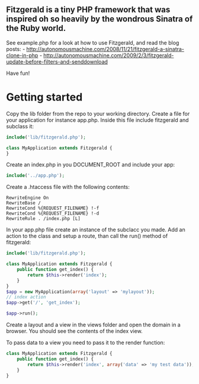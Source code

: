 ##  Fitzgerald is a tiny PHP framework that was inspired oh so heavily by the wondrous Sinatra of the Ruby world.

See example.php for a look at how to use Fitzgerald, and read the blog posts: 
    - http://autonomousmachine.com/2008/11/21/fitzgerald-a-sinatra-clone-in-php
    - http://autonomousmachine.com/2009/2/3/fitzgerald-update-before-filters-and-senddownload

Have fun!

Getting started
===============

Copy the lib folder from the repo to your working directory. Create a file for your application for instance app.php. Inside this file include fitzgerald and subclass it:
```php
include('lib/fitzgerald.php');

class MyApplication extends Fitzgerald {
}
```
Create an index.php in you DOCUMENT_ROOT and include your app:
```php
include('../app.php');
```
Create a .htaccess file with the following contents:
```
RewriteEngine On
RewriteBase /
RewriteCond %{REQUEST_FILENAME} !-f
RewriteCond %{REQUEST_FILENAME} !-d
RewriteRule . /index.php [L]
```
In your app.php file create an instance of the subclacc you made. Add an action to the class and setup a route, than call the run() method of fitzgerald:
```php
include('lib/fitzgerald.php');

class MyApplication extends Fitzgerald {
    public function get_index() {
        return $this->render('index');
    }
}
$app = new MyApplication(array('layout' => 'mylayout'));
// index action
$app->get('/', 'get_index');

$app->run();
```
Create a layout and a view in the views folder and open the domain in a browser. You should see the contents of the index view.

To pass data to a view you need to pass it to the render function:
```php
class MyApplication extends Fitzgerald {
    public function get_index() {
        return $this->render('index', array('data' => 'my test data'));
    }
}
```
